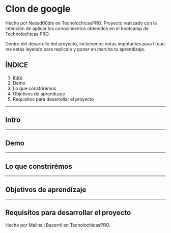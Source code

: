 # Clon de google

Hecho por Nessd00dle en TecnolochicasPRO.
Proyecto realizado con la intención de aplicar los conocimientos obtenidos en el bootcamp de Technolochicas PRO.

Dentro del desarrollo del proyecto, incluíremos notas impotantes para tí que me estás leyendo para replicalo y poner en marcha tu aprendizaje.

## ÍNDICE

1. [Intro](url)
2. Demo
3. Lo que constrirémos
4. Objetivos de aprendizaje
5. Requisitos para desarrollar el proyecto

**** 

## Intro

**** 
## Demo

****

## Lo que constrirémos

**** 
## Objetivos de aprendizaje

**** 

## Requisitos para desarrollar el proyecto

Hecho por Malinali Becerril en TecnolochicasPRO.